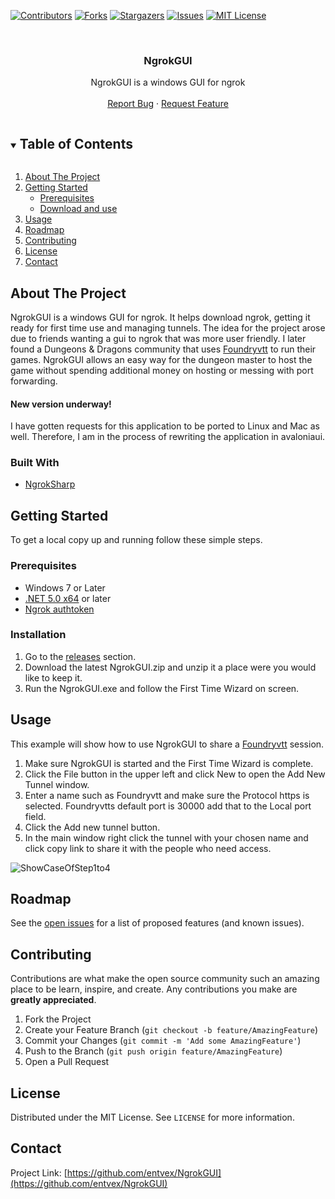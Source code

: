 [![Contributors][contributors-shield]][contributors-url]
[![Forks][forks-shield]][forks-url]
[![Stargazers][stars-shield]][stars-url]
[![Issues][issues-shield]][issues-url]
[![MIT License][license-shield]][license-url]

<!-- PROJECT LOGO -->
<br />
<p align="center">
<!--
  <a href="https://github.com/entvex/NgrokGUI">
    <img src="images/logo.png" alt="Logo" width="80" height="80">
  </a>
-->
  <h3 align="center">NgrokGUI</h3>

  <p align="center">
    NgrokGUI is a windows GUI for ngrok
    <br />
    <br />
    <a href="https://github.com/entvex/NgrokGUI/issues">Report Bug</a>
    ·
    <a href="https://github.com/entvex/NgrokGUI/issues">Request Feature</a>
  </p>
</p>

<!-- TABLE OF CONTENTS -->
<details open="open">
  <summary><h2 style="display: inline-block">Table of Contents</h2></summary>
  <ol>
    <li>
      <a href="#about-the-project">About The Project</a>
    </li>
    <li>
      <a href="#getting-started">Getting Started</a>
      <ul>
        <li><a href="#prerequisites">Prerequisites</a></li>
        <li><a href="#installation">Download and use</a></li>
      </ul>
    </li>
    <li><a href="#usage">Usage</a></li>
    <li><a href="#roadmap">Roadmap</a></li>
    <li><a href="#contributing">Contributing</a></li>
    <li><a href="#license">License</a></li>
    <li><a href="#contact">Contact</a></li>
    <!--<li><a href="#acknowledgements">Acknowledgements</a></li>-->
  </ol>
</details>

<!-- ABOUT THE PROJECT -->
## About The Project

NgrokGUI is a windows GUI for ngrok. It helps download ngrok, getting it ready for first time use and managing tunnels. The idea for the project arose due to friends wanting a gui to ngrok that was more user friendly.
I later found a Dungeons & Dragons community that uses [Foundryvtt](https://foundryvtt.com/) to run their games. NgrokGUI allows an easy way for the dungeon master to host the game without spending additional money on hosting or messing with port forwarding.

#### New version underway!
I have gotten requests for this application to be ported to Linux and Mac as well. Therefore, I am in the process of rewriting the application in avaloniaui.

### Built With

* [NgrokSharp](https://github.com/entvex/NgrokSharp)

<!-- GETTING STARTED -->
## Getting Started

To get a local copy up and running follow these simple steps.

### Prerequisites

* Windows 7 or Later
* [.NET 5.0 x64](https://dotnet.microsoft.com/download/dotnet/5.0/runtime/) or later
* [Ngrok authtoken](https://dashboard.ngrok.com/get-started/setup)
### Installation

1. Go to the [releases](https://github.com/entvex/NgrokGUI/releases) section.
2. Download the latest NgrokGUI.zip and unzip it a place were you would like to keep it.
3. Run the NgrokGUI.exe and follow the First Time Wizard on screen.

<!-- USAGE EXAMPLES -->
## Usage

This example will show how to use NgrokGUI to share a [Foundryvtt](https://foundryvtt.com/) session.

1. Make sure NgrokGUI is started and the First Time Wizard is complete.
2. Click the File button in the upper left and click New to open the Add New Tunnel window.
3. Enter a name such as Foundryvtt and make sure the Protocol https is selected. Foundryvtts default port is 30000 add that to the Local port field.
4. Click the Add new tunnel button.
5. In the main window right click the tunnel with your chosen name and click copy link to share it with the people who need access.

![ShowCaseOfStep1to4](https://i.imgur.com/mjJ2WN5.gif)

<!-- ROADMAP -->
## Roadmap

See the [open issues](https://github.com/entvex/NgrokGUI/issues) for a list of proposed features (and known issues).

<!-- CONTRIBUTING -->
## Contributing

Contributions are what make the open source community such an amazing place to be learn, inspire, and create. Any contributions you make are **greatly appreciated**.

1. Fork the Project
2. Create your Feature Branch (`git checkout -b feature/AmazingFeature`)
3. Commit your Changes (`git commit -m 'Add some AmazingFeature'`)
4. Push to the Branch (`git push origin feature/AmazingFeature`)
5. Open a Pull Request

<!-- LICENSE -->
## License

Distributed under the MIT License. See `LICENSE` for more information.

<!-- CONTACT -->
## Contact

Project Link: [https://github.com/entvex/NgrokGUI](https://github.com/entvex/NgrokGUI)

<!-- MARKDOWN LINKS & IMAGES -->
<!-- https://www.markdownguide.org/basic-syntax/#reference-style-links -->
[contributors-shield]: https://img.shields.io/github/contributors/entvex/NgrokGUI.svg?style=for-the-badge
[contributors-url]: https://github.com/entvex/NgrokGUI/graphs/contributors
[forks-shield]: https://img.shields.io/github/forks/entvex/NgrokGUI.svg?style=for-the-badge
[forks-url]: https://github.com/entvex/NgrokGUI/network/members
[stars-shield]: https://img.shields.io/github/stars/entvex/NgrokGUI.svg?style=for-the-badge
[stars-url]: https://github.com/entvex/NgrokGUI/stargazers
[issues-shield]: https://img.shields.io/github/issues/entvex/NgrokGUI.svg?style=for-the-badge
[issues-url]: https://github.com/entvex/NgrokGUI/issues
[license-shield]: https://img.shields.io/github/license/entvex/NgrokGUI.svg?style=for-the-badge
[license-url]: https://github.com/entvex/NgrokGUI/blob/master/LICENSE.txt
